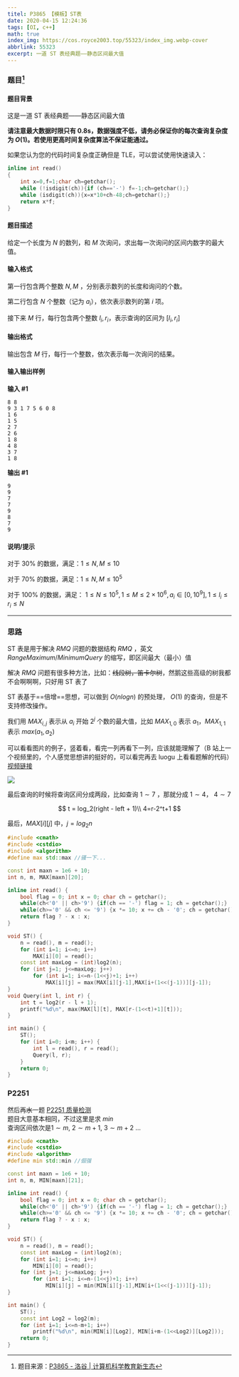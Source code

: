 ```yaml
---
titel: P3865 【模板】ST表
date: 2020-04-15 12:24:36
tags: [OI, c++]
math: true
index_img: https://cos.royce2003.top/55323/index_img.webp-cover
abbrlink: 55323
excerpt: 一道 ST 表经典题——静态区间最大值
---
```


### 题目[^1]

#### 题目背景

这是一道 ST 表经典题——静态区间最大值
<!--more-->
**请注意最大数据时限只有 0.8s，数据强度不低，请务必保证你的每次查询复杂度为 $O(1)$。若使用更高时间复杂度算法不保证能通过。**

如果您认为您的代码时间复杂度正确但是 TLE，可以尝试使用快速读入：

```cpp
inline int read()
{
	int x=0,f=1;char ch=getchar();
	while (!isdigit(ch)){if (ch=='-') f=-1;ch=getchar();}
	while (isdigit(ch)){x=x*10+ch-48;ch=getchar();}
	return x*f;
}
```

#### 题目描述

给定一个长度为 $N$ 的数列，和 $M$ 次询问，求出每一次询问的区间内数字的最大值。

#### 输入格式

第一行包含两个整数 $N, M$ ，分别表示数列的长度和询问的个数。

第二行包含 $N$ 个整数（记为 $a_i$），依次表示数列的第 $i$ 项。

接下来 $M$ 行，每行包含两个整数 $l_i, r_i$，表示查询的区间为 $[l_i, r_i]$

#### 输出格式

输出包含 $M$ 行，每行一个整数，依次表示每一次询问的结果。

#### 输入输出样例

**输入 #1**

```
8 8
9 3 1 7 5 6 0 8
1 6
1 5
2 7
2 6
1 8
4 8
3 7
1 8
```

**输出 #1**

```
9
9
7
7
9
8
7
9
```

#### 说明/提示

对于 $30\%$ 的数据，满足：$1 \leq N, M \leq 10$

对于 $70\%$ 的数据，满足：$1 \leq N, M \leq {10}^5$

对于 $100\%$ 的数据，满足： $1 \leq N \leq {10}^5, 1 \leq M \leq 2 \times {10}^6, a_i \in [0, {10}^9], 1 \leq l_i \leq r_i \leq N$

---

### 思路

ST 表是用于解决 $RMQ$ 问题的数据结构
$RMQ$ ，英文 $Range Maximum/Minimum Query$ 的缩写，即区间最大（最小）值

解决 $RMQ$ 问题有很多种方法，比如：~~线段树，笛卡尔树~~，然鹅这些高级的树我都不会啊啊啊，只好用 ST 表了

ST 表基于==倍增==思想，可以做到 $O(n logn)$  的预处理，  $O(1)$ 的查询，但是不支持修改操作。

我们用 $MAX_{i,j}$ 表示从 $a_i$ 开始 $2^j$ 个数的最大值，比如 $MAX_{1,0}$ 表示 $a_1$，$MAX_{1,1}$ 表示 $max(a_1,a_2)$

可以看看图片的例子，竖着看，看完一列再看下一列，应该就能理解了（B 站上一个视频里的，个人感觉思想讲的挺好的，可以看完再去 luogu 上看看题解的代码）[视频链接](https://www.bilibili.com/video/BV1pE411u7Gq?t=762)

![](https://cos.royce2003.top/55323/01.webp-default)

最后查询的时候将查询区间分成两段，比如查询 $1\sim7$ ，那就分成 $1\sim4$， $4\sim7$

$$
t = log_2(right - left + 1)\\
4=r-2^t+1
$$


最后，$MAX[i][j]$ 中，$j = log_2n$

```cpp
#include <cmath>
#include <cstdio>
#include <algorithm>
#define max std::max //骚一下...

const int maxn = 1e6 + 10;
int n, m, MAX[maxn][20];

inline int read() {
    bool flag = 0; int x = 0; char ch = getchar();
    while(ch<'0' || ch>'9') {if(ch == '-') flag = 1; ch = getchar();}
    while(ch>='0' && ch <= '9') {x *= 10; x += ch - '0'; ch = getchar();}
    return flag ? - x : x;
}

void ST() {
    n = read(), m = read();
    for (int i=1; i<=n; i++)
        MAX[i][0] = read();
    const int maxLog = (int)log2(n);
    for (int j=1; j<=maxLog; j++)
        for (int i=1; i<=n-(1<<j)+1; i++)
            MAX[i][j] = max(MAX[i][j-1],MAX[i+(1<<(j-1))][j-1]);
}
void Query(int l, int r) {
    int t = log2(r - l + 1); 
    printf("%d\n", max(MAX[l][t], MAX[r-(1<<t)+1][t]));
}

int main() {
    ST();
    for (int i=0; i<m; i++) {
        int l = read(), r = read();
        Query(l, r);
    }
    return 0;
}
```

### P2251

然后再~~水~~一题 [P2251 质量检测](https://www.luogu.com.cn/problem/P2251)  
题目大意基本相同，不过这里是求 $min$  
查询区间依次是$1\sim m$, $2\sim m+1$, $3\sim m+2$ ...

```cpp
#include <cmath>
#include <cstdio>
#include <algorithm>
#define min std::min //倔强

const int maxn = 1e6 + 10;
int n, m, MIN[maxn][21];

inline int read() {
    bool flag = 0; int x = 0; char ch = getchar();
    while(ch<'0' || ch>'9') {if(ch == '-') flag = 1; ch = getchar();}
    while(ch>='0' && ch <= '9') {x *= 10; x += ch - '0'; ch = getchar();}
    return flag ? - x : x;
}

void ST() {
    n = read(), m = read();
    const int maxLog = (int)log2(n);
    for (int i=1; i<=n; i++)
        MIN[i][0] = read();
    for (int j=1; j<=maxLog; j++)
        for (int i=1; i<=n-(1<<j)+1; i++)
            MIN[i][j] = min(MIN[i][j-1],MIN[i+(1<<(j-1))][j-1]);
}

int main() {
    ST();
    const int Log2 = log2(m); 
    for (int i=1; i<=n-m+1; i++)
        printf("%d\n", min(MIN[i][Log2], MIN[i+m-(1<<Log2)][Log2]));
    return 0;
}
```

[^1]: 题目来源：[P3865 - 洛谷 | 计算机科学教育新生态](https://www.luogu.com.cn/problem/P3865)